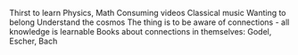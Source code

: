 Thirst to learn
Physics, Math
Consuming videos
Classical music
Wanting to belong
Understand the cosmos
The thing is to be aware of connections - all knowledge is learnable
Books about connections in themselves: Godel, Escher, Bach
